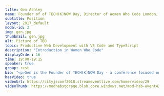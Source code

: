```yaml
---
title: Gen Ashley
name: Founder of of TECH(K)NOW Day, Director of Women Who Code London, MVP
subtitle: Position
layout: 2017_default
modal-id: 2
img: gen.jpg
thumbnail: gen.jpg
alt: Picture of TBD
topic: Productive Web Development with VS Code and TypeScript
description: "Introduction in Women Who Code"
displayOrder: 16
time: 19:00-19:15
speaker: true
group: rest
bio: "<p>Gen is the Founder of TECH(K)NOW Day - a conference focused on Women in Technology.  She is also a Director of Women Who Code London and is a very active leader in the Tech community in London. Aside from her involvement with Women Who Code she is a Lead for Google Women Techmakers London, NASA Space Apps Challenge London, Twitter Developer Community London and Google Developer Groups London.  She is also part of the leadership committee for Ada's List (a network for women in technology). She is co-organiser of COED:CODE, OpenTechSchool London and London Game Developers. She was the Head of Developer Outreach at Skills Matter and a former VP - Business Development Manager - Project Manager at Citigroup. Gen helped lead Anita Borg Institute London and was actively instrumental in delivering the very first 1-Day Grace Hopper Conference in Europe (GHC-1 which is now called HopperX1) which was held in London.   She was recently awarded as MVP (Most Valuable Professional) by Microsoft.</p>"
hasVideo: true
videoUrl: https://cityjsconf2018.streameventlive.com/home/video/29
videoThumb: https://modhabstorage.blob.core.windows.net/mod-hab-event42710-2iy35j/thumbnail-29ff8a972b-c56e-46b4-b935-47eb08ed92cf.jpg
---
```


